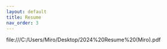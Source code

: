 ```yaml
---
layout: default
title: Resume
nav_order: 3
---
```

file:///C:/Users/Miro/Desktop/2024%20Resume%20(Miro).pdf
